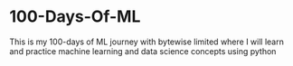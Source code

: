 # 100-Days-Of-ML
This is my 100-days of ML journey with bytewise limited where I will learn and practice machine learning and data science concepts using python
